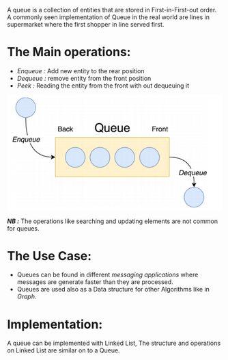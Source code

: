 A queue is a collection of entities that are stored in First-in-First-out order. A commonly seen implementation of Queue in the real world are lines in supermarket where the first shopper in line served first.

# **The Main operations:**
- *Enqueue :* Add new entity to the rear position
- *Dequeue :* remove entity from the front position
- *Peek :* Reading the entity from the front with out dequeuing it

![Queue](./images/queue.png)

***NB :*** The operations like searching and updating elements are not common for queues.

# **The Use Case:**
- Queues can be found in different *messaging applications* where messages are generate faster than they are processed.
- Queues are used also as a Data structure for other Algorithms like in *Graph*.

#  Implementation:

A queue can be implemented with Linked List, The structure and operations on Linked List are similar on to a Queue.  
